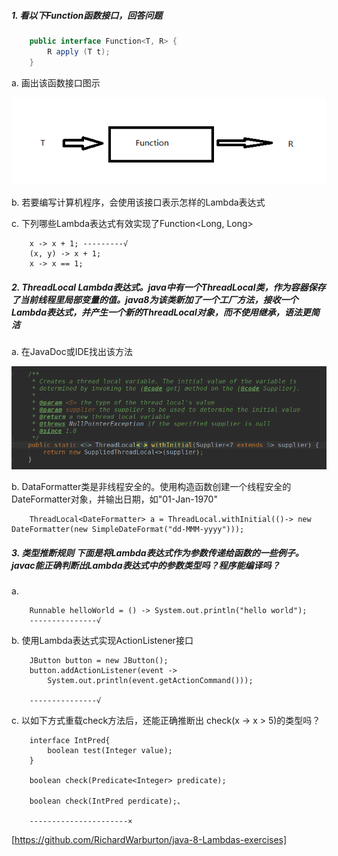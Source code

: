 ##### 1. 看以下Function函数接口，回答问题
```java
    public interface Function<T, R> {
        R apply (T t);
    }
```
a. 画出该函数接口图示


![接口图示](../../../../resources/函数接口图示1.jpg)

b. 若要编写计算机程序，会使用该接口表示怎样的Lambda表达式

c. 下列哪些Lambda表达式有效实现了Function<Long, Long> 
```
    x -> x + 1; ---------√
    (x, y) -> x + 1;
    x -> x == 1;
```

##### 2. ThreadLocal Lambda表达式。java中有一个ThreadLocal类，作为容器保存了当前线程里局部变量的值。java8为该类新加了一个工厂方法，接收一个Lambda表达式，并产生一个新的ThreadLocal对象，而不使用继承，语法更简洁

a. 在JavaDoc或IDE找出该方法

![ThreadLocal中新增的lambda方法](../../../../resources/ThreadLocal方法.jpg)

b. DataFormatter类是非线程安全的。使用构造函数创建一个线程安全的DateFormatter对象，并输出日期，如"01-Jan-1970"

```
    ThreadLocal<DateFormatter> a = ThreadLocal.withInitial(()-> new DateFormatter(new SimpleDateFormat("dd-MMM-yyyy")));
```

##### 3. ***类型推断规则*** 下面是将Lambda表达式作为参数传递给函数的一些例子。javac能正确判断出Lambda表达式中的参数类型吗？程序能编译吗？

a. 
```
    Runnable helloWorld = () -> System.out.println("hello world");
    ---------------√
```

b. 使用Lambda表达式实现ActionListener接口
```
    JButton button = new JButton();
    button.addActionListener(event ->
        System.out.println(event.getActionCommand()));
    
    ---------------√
```

c. 以如下方式重载check方法后，还能正确推断出 check(x -> x > 5)的类型吗？
```
    interface IntPred{
        boolean test(Integer value);
    }

    boolean check(Predicate<Integer> predicate);

    boolean check(IntPred perdicate);、
    
    ----------------------×
```



[https://github.com/RichardWarburton/java-8-Lambdas-exercises]